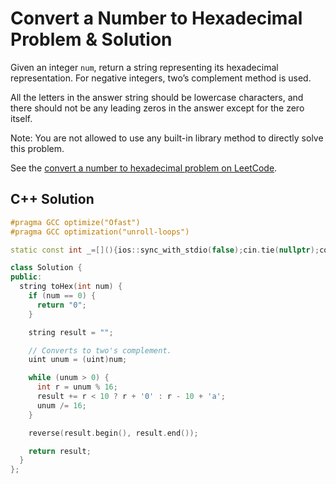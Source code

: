 # Convert a Number to Hexadecimal Problem & Solution

Given an integer `num`, return a string representing its hexadecimal representation.
For negative integers, two’s complement method is used.

All the letters in the answer string should be lowercase characters, and there should not be any leading zeros in the answer except for the zero itself.

Note: You are not allowed to use any built-in library method to directly solve this problem.

See the [convert a number to hexadecimal problem on LeetCode](https://leetcode.com/problems/convert-a-number-to-hexadecimal).

## C++ Solution

```cpp
#pragma GCC optimize("Ofast")
#pragma GCC optimization("unroll-loops")

static const int _=[](){ios::sync_with_stdio(false);cin.tie(nullptr);cout.tie(nullptr);return 0;}();

class Solution {
public:
  string toHex(int num) {
    if (num == 0) {
      return "0";
    }

    string result = "";

    // Converts to two's complement.
    uint unum = (uint)num;

    while (unum > 0) {
      int r = unum % 16;
      result += r < 10 ? r + '0' : r - 10 + 'a';
      unum /= 16;
    }

    reverse(result.begin(), result.end());

    return result;
  }
};
```
